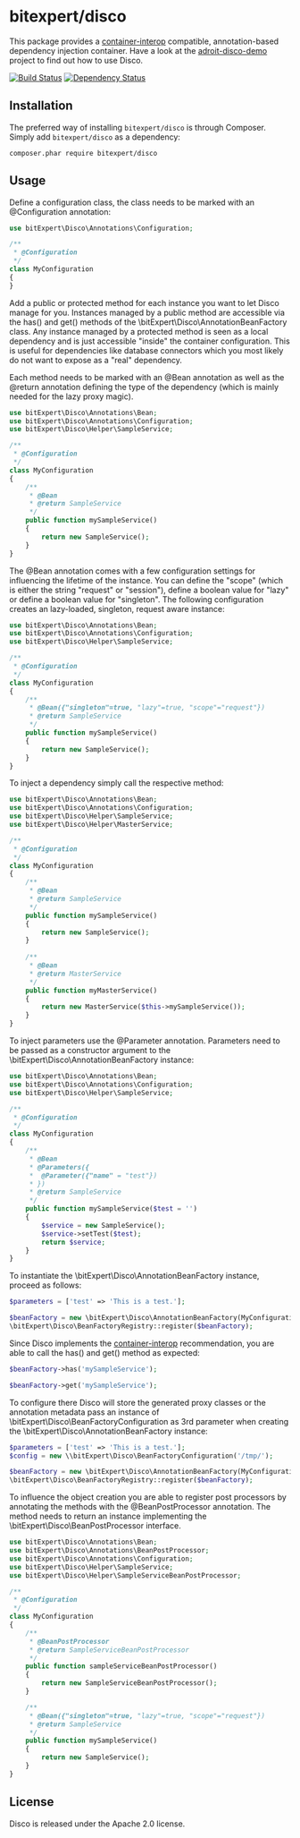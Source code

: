 # bitexpert/disco
This package provides a [container-interop](https://github.com/container-interop/container-interop) compatible, 
annotation-based dependency injection container. Have a look at the [adroit-disco-demo](https://github.com/bitExpert/adroit-disco-demo) 
project to find out how to use Disco.

[![Build Status](https://travis-ci.org/bitExpert/disco.svg?branch=v0.2.2)](https://travis-ci.org/bitExpert/disco)
[![Dependency Status](https://www.versioneye.com/user/projects/56db061d7a6ff7002d826bc3/badge.svg?style=flat)](https://www.versioneye.com/user/projects/56db061d7a6ff7002d826bc3)

Installation
------------

The preferred way of installing `bitexpert/disco` is through Composer. Simply add `bitexpert/disco` as a dependency:

```
composer.phar require bitexpert/disco
```

Usage
-----

Define a configuration class, the class needs to be marked with an @Configuration annotation:

```php
use bitExpert\Disco\Annotations\Configuration;

/**
 * @Configuration
 */
class MyConfiguration
{
}
```

Add a public or protected method for each instance you want to let Disco manage for you. Instances managed by a public
method are accessible via the has() and get() methods of the \bitExpert\Disco\AnnotationBeanFactory class. Any instance 
managed by a protected method is seen as a local dependency and is just accessible "inside" the container configuration. 
This is useful for dependencies like database connectors which you most likely do not want to expose as a "real" dependency.

Each method needs to be marked with an @Bean annotation as well as the @return annotation defining the type of the 
dependency (which is mainly needed for the lazy proxy magic).

```php
use bitExpert\Disco\Annotations\Bean;
use bitExpert\Disco\Annotations\Configuration;
use bitExpert\Disco\Helper\SampleService;

/**
 * @Configuration
 */
class MyConfiguration
{
    /**
     * @Bean
     * @return SampleService
     */
    public function mySampleService()
    {
        return new SampleService();
    }
}
```

The @Bean annotation comes with a few configuration settings for influencing the lifetime of the instance. You can 
define the "scope" (which is either the string "request" or "session"), define a boolean value for "lazy" or define
a boolean value for "singleton". The following configuration creates an lazy-loaded, singleton, request aware instance:

```php
use bitExpert\Disco\Annotations\Bean;
use bitExpert\Disco\Annotations\Configuration;
use bitExpert\Disco\Helper\SampleService;

/**
 * @Configuration
 */
class MyConfiguration
{
    /**
     * @Bean({"singleton"=true, "lazy"=true, "scope"="request"})
     * @return SampleService
     */
    public function mySampleService()
    {
        return new SampleService();
    }
}
```

To inject a dependency simply call the respective method:

```php
use bitExpert\Disco\Annotations\Bean;
use bitExpert\Disco\Annotations\Configuration;
use bitExpert\Disco\Helper\SampleService;
use bitExpert\Disco\Helper\MasterService;

/**
 * @Configuration
 */
class MyConfiguration
{
    /**
     * @Bean
     * @return SampleService
     */
    public function mySampleService()
    {
        return new SampleService();
    }
    
    /**
     * @Bean
     * @return MasterService
     */
    public function myMasterService()
    {
        return new MasterService($this->mySampleService());
    }
}
```

To inject parameters use the @Parameter annotation. Parameters need to be passed as a constructor argument to the 
\bitExpert\Disco\AnnotationBeanFactory instance:

```php
use bitExpert\Disco\Annotations\Bean;
use bitExpert\Disco\Annotations\Configuration;
use bitExpert\Disco\Helper\SampleService;

/**
 * @Configuration
 */
class MyConfiguration
{
    /**
     * @Bean
     * @Parameters({
     *  @Parameter({"name" = "test"})
     * })
     * @return SampleService
     */
    public function mySampleService($test = '')
    {
        $service = new SampleService();
        $service->setTest($test);
        return $service;
    }
}
```

To instantiate the \bitExpert\Disco\AnnotationBeanFactory instance, proceed as follows: 

```php
$parameters = ['test' => 'This is a test.'];

$beanFactory = new \bitExpert\Disco\AnnotationBeanFactory(MyConfiguration::class, $parameters);
\bitExpert\Disco\BeanFactoryRegistry::register($beanFactory);
```

Since Disco implements the [container-interop](https://github.com/container-interop/container-interop) recommendation,
you are able to call the has() and get() method as expected:

```php
$beanFactory->has('mySampleService');

$beanFactory->get('mySampleService');
```

To configure there Disco will store the generated proxy classes or the annotation metadata pass an instance of 
\bitExpert\Disco\BeanFactoryConfiguration as 3rd parameter when creating the \bitExpert\Disco\AnnotationBeanFactory 
instance:

```php
$parameters = ['test' => 'This is a test.'];
$config = new \\bitExpert\Disco\BeanFactoryConfiguration('/tmp/');

$beanFactory = new \bitExpert\Disco\AnnotationBeanFactory(MyConfiguration::class, $parameters, $config);
\bitExpert\Disco\BeanFactoryRegistry::register($beanFactory);
```

To influence the object creation you are able to register post processors by annotating the methods with the 
@BeanPostProcessor annotation. The method needs to return an instance implementing the \bitExpert\Disco\BeanPostProcessor
interface.

```php
use bitExpert\Disco\Annotations\Bean;
use bitExpert\Disco\Annotations\BeanPostProcessor;
use bitExpert\Disco\Annotations\Configuration;
use bitExpert\Disco\Helper\SampleService;
use bitExpert\Disco\Helper\SampleServiceBeanPostProcessor;

/**
 * @Configuration
 */
class MyConfiguration
{
    /**
     * @BeanPostProcessor
     * @return SampleServiceBeanPostProcessor
     */
    public function sampleServiceBeanPostProcessor()
    {
        return new SampleServiceBeanPostProcessor();
    }

    /**
     * @Bean({"singleton"=true, "lazy"=true, "scope"="request"})
     * @return SampleService
     */
    public function mySampleService()
    {
        return new SampleService();
    }
}
```

License
-------

Disco is released under the Apache 2.0 license.
